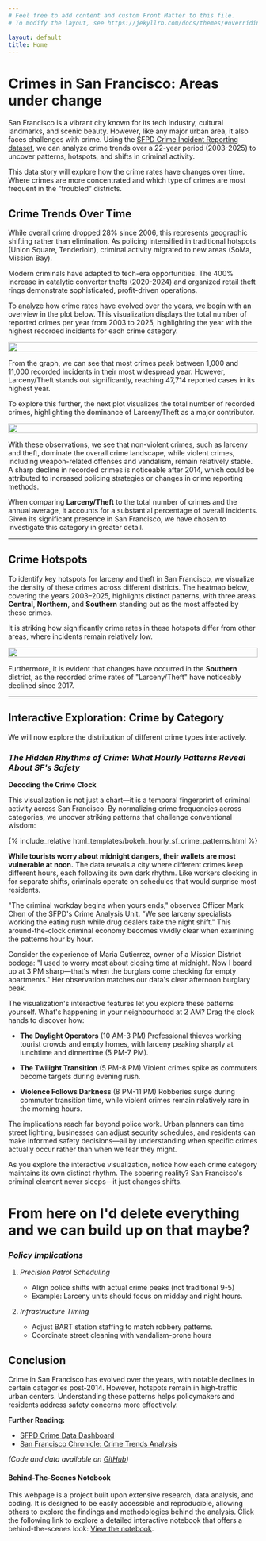 ```yaml
---
# Feel free to add content and custom Front Matter to this file.
# To modify the layout, see https://jekyllrb.com/docs/themes/#overriding-theme-defaults

layout: default
title: Home
---
```


# **Crimes in San Francisco: Areas under change**

San Francisco is a vibrant city known for its tech industry, cultural landmarks, and scenic beauty. However, like any major urban area, it also faces challenges with crime. Using the [SFPD Crime Incident Reporting dataset](https://data.sfgov.org/Public-Safety/Police-Department-Incident-Reports-2018-to-Present/wg3w-h783), we can analyze crime trends over a 22-year period (2003-2025) to uncover patterns, hotspots, and shifts in criminal activity.

This data story will explore how the crime rates have changes over time. Where crimes are more concentrated and which type of crimes are most frequent in the "troubled" districts. 

## **Crime Trends Over Time**

While overall crime dropped 28% since 2006, this represents geographic shifting rather than elimination. As policing intensified in traditional hotspots (Union Square, Tenderloin), criminal activity migrated to new areas (SoMa, Mission Bay).
  
Modern criminals have adapted to tech-era opportunities. The 400% increase in catalytic converter thefts (2020-2024) and organized retail theft rings demonstrate sophisticated, profit-driven operations.

To analyze how crime rates have evolved over the years, we begin with an overview in the plot below. This visualization displays the total number of reported crimes per year from 2003 to 2025, highlighting the year with the highest recorded incidents for each crime category.

<div style="display: flex; justify-content: center; align-items: center;">
    <img src="figures/crimes_trend.png" style="width: 150%">
</div>

From the graph, we can see that most crimes peak between 1,000 and 11,000 recorded incidents in their most widespread year. However, Larceny/Theft stands out significantly, reaching 47,714 reported cases in its highest year.

To explore this further, the next plot visualizes the total number of recorded crimes, highlighting the dominance of Larceny/Theft as a major contributor.

<div style="display: flex; justify-content: center; align-items: center;">
    <img src="figures/total_crimes.png" style="width: 100%">
</div>


With these observations, we see that non-violent crimes, such as larceny and theft, dominate the overall crime landscape, while violent crimes, including weapon-related offenses and vandalism, remain relatively stable. A sharp decline in recorded crimes is noticeable after 2014, which could be attributed to increased policing strategies or changes in crime reporting methods.

When comparing **Larceny/Theft** to the total number of crimes and the annual average, it accounts for a substantial percentage of overall incidents. Given its significant presence in San Francisco, we have chosen to investigate this category in greater detail.

---

## **Crime Hotspots**  

To identify key hotspots for larceny and theft in San Francisco, we visualize the density of these crimes across different districts. The heatmap below, covering the years 2003–2025, highlights distinct patterns, with three areas **Central**, **Northern**, and **Southern** standing out as the most affected by these crimes.

It is striking how significantly crime rates in these hotspots differ from other areas, where incidents remain relatively low.

<div style="display: flex; justify-content: center; align-items: center;">
    <img src="figures/heatmap_years.png" style="width: 100%">
</div>

Furthermore, it is evident that changes have occurred in the **Southern** district, as the recorded crime rates of "Larceny/Theft" have noticeably declined since 2017.

---

## **Interactive Exploration: Crime by Category**

We will now explore the distribution of different crime types interactively. 

### *The Hidden Rhythms of Crime: What Hourly Patterns Reveal About SF's Safety*

**Decoding the Crime Clock**

This visualization is not just a chart—it is a temporal fingerprint of criminal activity across San Francisco. By normalizing crime frequencies across categories, we uncover striking patterns that challenge conventional wisdom:

{% include_relative html_templates/bokeh_hourly_sf_crime_patterns.html %}

**While tourists worry about midnight dangers, their wallets are most vulnerable at noon.** The data reveals a city where different crimes keep different hours, each following its own dark rhythm. Like workers clocking in for separate shifts, criminals operate on schedules that would surprise most residents.

"The criminal workday begins when yours ends," observes Officer Mark Chen of the SFPD's Crime Analysis Unit. "We see larceny specialists working the eating rush while drug dealers take the night shift." This around-the-clock criminal economy becomes vividly clear when examining the patterns hour by hour.

Consider the experience of Maria Gutierrez, owner of a Mission District bodega: "I used to worry most about closing time at midnight. Now I board up at 3 PM sharp—that's when the burglars come checking for empty apartments." Her observation matches our data's clear afternoon burglary peak.

The visualization's interactive features let you explore these patterns yourself. What's happening in your neighbourhood at 2 AM? Drag the clock hands to discover how:

- **The Daylight Operators** (10 AM-3 PM)
  Professional thieves working tourist crowds and empty homes, with larceny peaking sharply at lunchtime and dinnertime (5 PM-7 PM).

- **The Twilight Transition** (5 PM-8 PM)
  Violent crimes spike as commuters become targets during evening rush.

- **Violence Follows Darkness** (8 PM-11 PM)
  Robberies surge during commuter transition time, while violent crimes remain relatively rare in the morning hours.

The implications reach far beyond police work. Urban planners can time street lighting, businesses can adjust security schedules, and residents can make informed safety decisions—all by understanding when specific crimes actually occur rather than when we fear they might.

As you explore the interactive visualization, notice how each crime category maintains its own distinct rhythm. The sobering reality? San Francisco's criminal element never sleeps—it just changes shifts.


# From here on I'd delete everything and we can build up on that maybe?

### *Policy Implications*

1. *Precision Patrol Scheduling*  
   - Align police shifts with actual crime peaks (not traditional 9-5)  
   - Example: Larceny units should focus on midday and night hours.

2. *Infrastructure Timing*  
   - Adjust BART station staffing to match robbery patterns.
   - Coordinate street cleaning with vandalism-prone hours


## **Conclusion**

Crime in San Francisco has evolved over the years, with notable declines in certain categories post-2014. However, hotspots remain in high-traffic urban centers. Understanding these patterns helps policymakers and residents address safety concerns more effectively.

**Further Reading:**
- [SFPD Crime Data Dashboard](https://data.sfgov.org/Public-Safety)
- [San Francisco Chronicle: Crime Trends Analysis](https://www.sfchronicle.com)

*(Code and data available on [GitHub](https://github.com/SophieWDK/sophiewdk.github.io))*

#### Behind-The-Scenes Notebook

This webpage is a project built upon extensive research, data analysis, and coding. It is designed to be easily accessible and reproducible, allowing others to explore the findings and methodologies behind the analysis.
Click the following link to explore a detailed interactive notebook that offers a behind-the-scenes look: [View the notebook](https://github.com/SophieWDK/sophiewdk.github.io/blob/main/data_analysis/behind_the_scenes_notebook.ipynb).